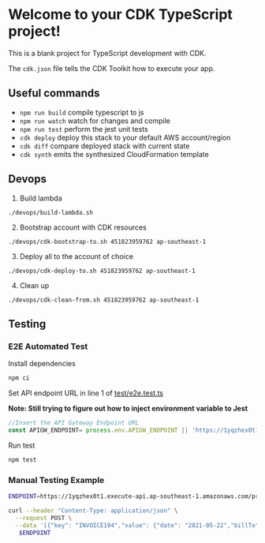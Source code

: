 # Welcome to your CDK TypeScript project!

This is a blank project for TypeScript development with CDK.

The `cdk.json` file tells the CDK Toolkit how to execute your app.

## Useful commands

 * `npm run build`   compile typescript to js
 * `npm run watch`   watch for changes and compile
 * `npm run test`    perform the jest unit tests
 * `cdk deploy`      deploy this stack to your default AWS account/region
 * `cdk diff`        compare deployed stack with current state
 * `cdk synth`       emits the synthesized CloudFormation template

## Devops

1. Build lambda

`./devops/build-lambda.sh`

2. Bootstrap account with CDK resources

`./devops/cdk-bootstrap-to.sh 451823959762 ap-southeast-1`

3. Deploy all to the account of choice

`./devops/cdk-deploy-to.sh 451823959762 ap-southeast-1`

4. Clean up

`./devops/cdk-clean-from.sh 451823959762 ap-southeast-1`


## Testing

### E2E Automated Test

Install dependencies

```bash
npm ci
```

Set API endpoint URL in line 1 of [test/e2e.test.ts](test/e2e.test.ts)

**Note: Still trying to figure out how to inject environment variable to Jest**

```js
//Insert the API Gateway Endpoint URL
const APIGW_ENDPOINT= process.env.APIGW_ENDPOINT || 'https://1yqzhex0t1.execute-api.ap-southeast-1.amazonaws.com/prod';
```

Run test

```bash
npm test
```

### Manual Testing Example

```bash
ENDPOINT=https://1yqzhex0t1.execute-api.ap-southeast-1.amazonaws.com/prod

curl --header "Content-Type: application/json" \
  --request POST \
  --data '[{"key": "INVOICE194","value": {"date": "2021-05-22","billTo": "ABC Car Dealer Pte Ltd","carInfo": {"model": "Honda","make": "Jazz","year": 2021,"unitPrice": 89000},"quantity": 10}},{"key": "INVOICE114","value": {"date": "2021-05-22","billTo": "XYZ Car Dealer Pte Ltd","carInfo": {"model": "Honda","make": "Brio","year": 2019,"unitPrice": 50000},"quantity": 14}}]' \
   $ENDPOINT
```